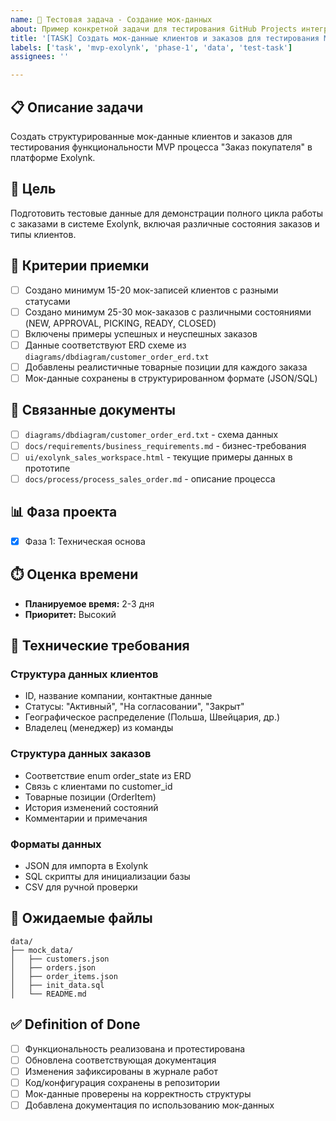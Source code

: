 ```yaml
---
name: 🧪 Тестовая задача - Создание мок-данных
about: Пример конкретной задачи для тестирования GitHub Projects интеграции
title: '[TASK] Создать мок-данные клиентов и заказов для тестирования MVP'
labels: ['task', 'mvp-exolynk', 'phase-1', 'data', 'test-task']
assignees: ''

---
```


## 📋 Описание задачи

Создать структурированные мок-данные клиентов и заказов для тестирования функциональности MVP процесса "Заказ покупателя" в платформе Exolynk.

## 🎯 Цель

Подготовить тестовые данные для демонстрации полного цикла работы с заказами в системе Exolynk, включая различные состояния заказов и типы клиентов.

## 📝 Критерии приемки

- [ ] Создано минимум 15-20 мок-записей клиентов с разными статусами
- [ ] Создано минимум 25-30 мок-заказов с различными состояниями (NEW, APPROVAL, PICKING, READY, CLOSED)
- [ ] Включены примеры успешных и неуспешных заказов
- [ ] Данные соответствуют ERD схеме из `diagrams/dbdiagram/customer_order_erd.txt`
- [ ] Добавлены реалистичные товарные позиции для каждого заказа
- [ ] Мок-данные сохранены в структурированном формате (JSON/SQL)

## 🔗 Связанные документы

- [ ] `diagrams/dbdiagram/customer_order_erd.txt` - схема данных
- [ ] `docs/requirements/business_requirements.md` - бизнес-требования
- [ ] `ui/exolynk_sales_workspace.html` - текущие примеры данных в прототипе
- [ ] `docs/process/process_sales_order.md` - описание процесса

## 📊 Фаза проекта

- [x] Фаза 1: Техническая основа

## ⏱️ Оценка времени

- **Планируемое время:** 2-3 дня
- **Приоритет:** Высокий

## 🔧 Технические требования

### Структура данных клиентов
- ID, название компании, контактные данные
- Статусы: "Активный", "На согласовании", "Закрыт"
- Географическое распределение (Польша, Швейцария, др.)
- Владелец (менеджер) из команды

### Структура данных заказов
- Соответствие enum order_state из ERD
- Связь с клиентами по customer_id
- Товарные позиции (OrderItem)
- История изменений состояний
- Комментарии и примечания

### Форматы данных
- JSON для импорта в Exolynk
- SQL скрипты для инициализации базы
- CSV для ручной проверки

## 📁 Ожидаемые файлы

```
data/
├── mock_data/
│   ├── customers.json
│   ├── orders.json
│   ├── order_items.json
│   ├── init_data.sql
│   └── README.md
```

## ✅ Definition of Done

- [ ] Функциональность реализована и протестирована
- [ ] Обновлена соответствующая документация  
- [ ] Изменения зафиксированы в журнале работ
- [ ] Код/конфигурация сохранены в репозитории
- [ ] Мок-данные проверены на корректность структуры
- [ ] Добавлена документация по использованию мок-данных